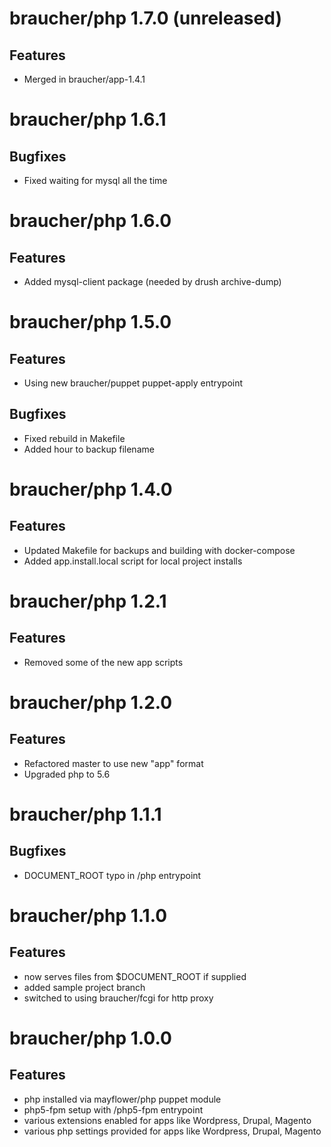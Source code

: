 # braucher/php 1.7.0 (unreleased)

## Features
- Merged in braucher/app-1.4.1

# braucher/php 1.6.1

## Bugfixes
- Fixed waiting for mysql all the time

# braucher/php 1.6.0

## Features
- Added mysql-client package (needed by drush archive-dump)

# braucher/php 1.5.0

## Features
- Using new braucher/puppet puppet-apply entrypoint

## Bugfixes
- Fixed rebuild in Makefile
- Added hour to backup filename

# braucher/php 1.4.0

## Features
- Updated Makefile for backups and building with docker-compose
- Added app.install.local script for local project installs

# braucher/php 1.2.1

## Features
- Removed some of the new app scripts

# braucher/php 1.2.0

## Features
- Refactored master to use new "app" format
- Upgraded php to 5.6

# braucher/php 1.1.1

## Bugfixes
- DOCUMENT_ROOT typo in /php entrypoint

# braucher/php 1.1.0

## Features
- now serves files from $DOCUMENT_ROOT if supplied
- added sample project branch
- switched to using braucher/fcgi for http proxy

# braucher/php 1.0.0

## Features
- php installed via mayflower/php puppet module
- php5-fpm setup with /php5-fpm entrypoint
- various extensions enabled for apps like Wordpress, Drupal, Magento
- various php settings provided for apps like Wordpress, Drupal, Magento
